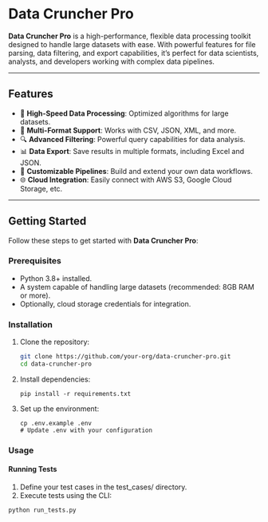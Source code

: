 # Data Cruncher Pro

**Data Cruncher Pro** is a high-performance, flexible data processing toolkit designed to handle large datasets with ease. With powerful features for file parsing, data filtering, and export capabilities, it’s perfect for data scientists, analysts, and developers working with complex data pipelines.

---

## Features

- 🚀 **High-Speed Data Processing**: Optimized algorithms for large datasets.
- 📁 **Multi-Format Support**: Works with CSV, JSON, XML, and more.
- 🔍 **Advanced Filtering**: Powerful query capabilities for data analysis.
- 📊 **Data Export**: Save results in multiple formats, including Excel and JSON.
- 🔧 **Customizable Pipelines**: Build and extend your own data workflows.
- 🌐 **Cloud Integration**: Easily connect with AWS S3, Google Cloud Storage, etc.

---

## Getting Started

Follow these steps to get started with **Data Cruncher Pro**:

### Prerequisites

- Python 3.8+ installed.
- A system capable of handling large datasets (recommended: 8GB RAM or more).
- Optionally, cloud storage credentials for integration.

### Installation

1. Clone the repository:
   ```bash
   git clone https://github.com/your-org/data-cruncher-pro.git
   cd data-cruncher-pro
   ```
2. Install dependencies:
   ```
   pip install -r requirements.txt
   ```
3. Set up the environment:
   ```
   cp .env.example .env
   # Update .env with your configuration
   ```
### Usage
#### Running Tests
1. Define your test cases in the test_cases/ directory.
2. Execute tests using the CLI:
```
python run_tests.py
```
